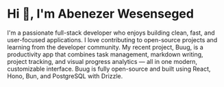 <h1 align="left">Hi 👋, I'm Abenezer Wesenseged</h1>  


<p align="left">I'm a passionate full-stack developer who enjoys building clean, fast, and user-focused applications. I love contributing to open-source projects and learning from the developer community. My recent project, Buug, is a productivity app that combines task management, markdown writing, project tracking, and visual progress analytics — all in one modern, customizable interface. Buug is fully open-source and built using React, Hono, Bun, and PostgreSQL with Drizzle.</>  
